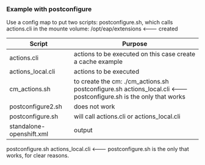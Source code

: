 ### Example with postconfigure

Use a config map to put two scripts: postconfigure.sh, which calls actions.cli in the mounte volume: /opt/eap/extensions <--- created

Script | Purpose
--------- | ---------
actions.cli | actions to be executed on this case create a cache example
actions_local.cli | actions to be executed
cm_actions.sh | to create the cm: ./cm_actions.sh postconfigure.sh actions_local.cli <--- postconfigure.sh is the only that works
postconfigure2.sh | does not work
postconfigure.sh | will call actions.cli or actions_local.cli
standalone-openshift.xml | output

postconfigure.sh actions_local.cli <--- postconfigure.sh is the only that works, for clear reasons.